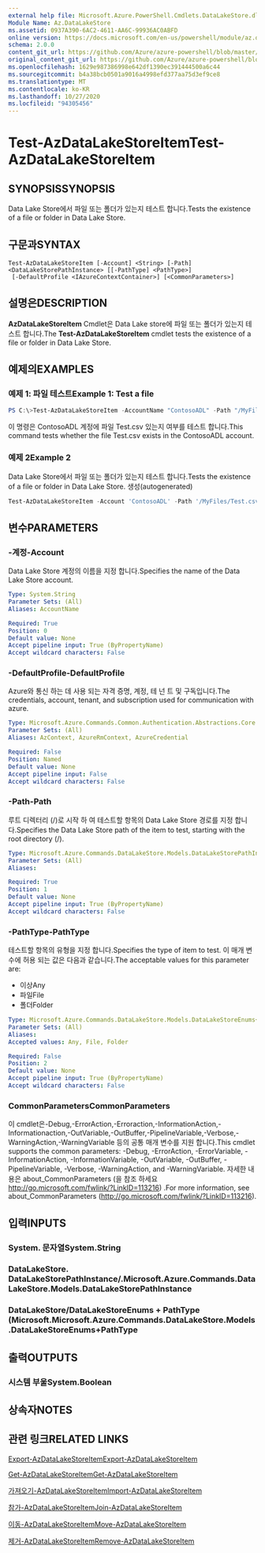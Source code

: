 ```yaml
---
external help file: Microsoft.Azure.PowerShell.Cmdlets.DataLakeStore.dll-Help.xml
Module Name: Az.DataLakeStore
ms.assetid: 0937A390-6AC2-4611-AA6C-99936AC0ABFD
online version: https://docs.microsoft.com/en-us/powershell/module/az.datalakestore/test-azdatalakestoreitem
schema: 2.0.0
content_git_url: https://github.com/Azure/azure-powershell/blob/master/src/DataLakeStore/DataLakeStore/help/Test-AzDataLakeStoreItem.md
original_content_git_url: https://github.com/Azure/azure-powershell/blob/master/src/DataLakeStore/DataLakeStore/help/Test-AzDataLakeStoreItem.md
ms.openlocfilehash: 1629e987386998e642df1390ec391444500a6c44
ms.sourcegitcommit: b4a38bcb0501a9016a4998efd377aa75d3ef9ce8
ms.translationtype: MT
ms.contentlocale: ko-KR
ms.lasthandoff: 10/27/2020
ms.locfileid: "94305456"
---
```

# <span data-ttu-id="291b0-101">Test-AzDataLakeStoreItem</span><span class="sxs-lookup"><span data-stu-id="291b0-101">Test-AzDataLakeStoreItem</span></span>

## <span data-ttu-id="291b0-102">SYNOPSIS</span><span class="sxs-lookup"><span data-stu-id="291b0-102">SYNOPSIS</span></span>
<span data-ttu-id="291b0-103">Data Lake Store에서 파일 또는 폴더가 있는지 테스트 합니다.</span><span class="sxs-lookup"><span data-stu-id="291b0-103">Tests the existence of a file or folder in Data Lake Store.</span></span>

## <span data-ttu-id="291b0-104">구문과</span><span class="sxs-lookup"><span data-stu-id="291b0-104">SYNTAX</span></span>

```
Test-AzDataLakeStoreItem [-Account] <String> [-Path] <DataLakeStorePathInstance> [[-PathType] <PathType>]
 [-DefaultProfile <IAzureContextContainer>] [<CommonParameters>]
```

## <span data-ttu-id="291b0-105">설명은</span><span class="sxs-lookup"><span data-stu-id="291b0-105">DESCRIPTION</span></span>
<span data-ttu-id="291b0-106">**AzDataLakeStoreItem** Cmdlet은 Data Lake store에 파일 또는 폴더가 있는지 테스트 합니다.</span><span class="sxs-lookup"><span data-stu-id="291b0-106">The **Test-AzDataLakeStoreItem** cmdlet tests the existence of a file or folder in Data Lake Store.</span></span>

## <span data-ttu-id="291b0-107">예제의</span><span class="sxs-lookup"><span data-stu-id="291b0-107">EXAMPLES</span></span>

### <span data-ttu-id="291b0-108">예제 1: 파일 테스트</span><span class="sxs-lookup"><span data-stu-id="291b0-108">Example 1: Test a file</span></span>
```powershell
PS C:\>Test-AzDataLakeStoreItem -AccountName "ContosoADL" -Path "/MyFiles/Test.csv"
```

<span data-ttu-id="291b0-109">이 명령은 ContosoADL 계정에 파일 Test.csv 있는지 여부를 테스트 합니다.</span><span class="sxs-lookup"><span data-stu-id="291b0-109">This command tests whether the file Test.csv exists in the ContosoADL account.</span></span>

### <span data-ttu-id="291b0-110">예제 2</span><span class="sxs-lookup"><span data-stu-id="291b0-110">Example 2</span></span>

<span data-ttu-id="291b0-111">Data Lake Store에서 파일 또는 폴더가 있는지 테스트 합니다.</span><span class="sxs-lookup"><span data-stu-id="291b0-111">Tests the existence of a file or folder in Data Lake Store.</span></span> <span data-ttu-id="291b0-112">생성</span><span class="sxs-lookup"><span data-stu-id="291b0-112">(autogenerated)</span></span>

<!-- Aladdin Generated Example -->
```powershell
Test-AzDataLakeStoreItem -Account 'ContosoADL' -Path '/MyFiles/Test.csv' -PathType Any
```

## <span data-ttu-id="291b0-113">변수</span><span class="sxs-lookup"><span data-stu-id="291b0-113">PARAMETERS</span></span>

### <span data-ttu-id="291b0-114">-계정</span><span class="sxs-lookup"><span data-stu-id="291b0-114">-Account</span></span>
<span data-ttu-id="291b0-115">Data Lake Store 계정의 이름을 지정 합니다.</span><span class="sxs-lookup"><span data-stu-id="291b0-115">Specifies the name of the Data Lake Store account.</span></span>

```yaml
Type: System.String
Parameter Sets: (All)
Aliases: AccountName

Required: True
Position: 0
Default value: None
Accept pipeline input: True (ByPropertyName)
Accept wildcard characters: False
```

### <span data-ttu-id="291b0-116">-DefaultProfile</span><span class="sxs-lookup"><span data-stu-id="291b0-116">-DefaultProfile</span></span>
<span data-ttu-id="291b0-117">Azure와 통신 하는 데 사용 되는 자격 증명, 계정, 테 넌 트 및 구독입니다.</span><span class="sxs-lookup"><span data-stu-id="291b0-117">The credentials, account, tenant, and subscription used for communication with azure.</span></span>

```yaml
Type: Microsoft.Azure.Commands.Common.Authentication.Abstractions.Core.IAzureContextContainer
Parameter Sets: (All)
Aliases: AzContext, AzureRmContext, AzureCredential

Required: False
Position: Named
Default value: None
Accept pipeline input: False
Accept wildcard characters: False
```

### <span data-ttu-id="291b0-118">-Path</span><span class="sxs-lookup"><span data-stu-id="291b0-118">-Path</span></span>
<span data-ttu-id="291b0-119">루트 디렉터리 (/)로 시작 하 여 테스트할 항목의 Data Lake Store 경로를 지정 합니다.</span><span class="sxs-lookup"><span data-stu-id="291b0-119">Specifies the Data Lake Store path of the item to test, starting with the root directory (/).</span></span>

```yaml
Type: Microsoft.Azure.Commands.DataLakeStore.Models.DataLakeStorePathInstance
Parameter Sets: (All)
Aliases:

Required: True
Position: 1
Default value: None
Accept pipeline input: True (ByPropertyName)
Accept wildcard characters: False
```

### <span data-ttu-id="291b0-120">-PathType</span><span class="sxs-lookup"><span data-stu-id="291b0-120">-PathType</span></span>
<span data-ttu-id="291b0-121">테스트할 항목의 유형을 지정 합니다.</span><span class="sxs-lookup"><span data-stu-id="291b0-121">Specifies the type of item to test.</span></span>
<span data-ttu-id="291b0-122">이 매개 변수에 허용 되는 값은 다음과 같습니다.</span><span class="sxs-lookup"><span data-stu-id="291b0-122">The acceptable values for this parameter are:</span></span>
- <span data-ttu-id="291b0-123">이상</span><span class="sxs-lookup"><span data-stu-id="291b0-123">Any</span></span> 
- <span data-ttu-id="291b0-124">파일</span><span class="sxs-lookup"><span data-stu-id="291b0-124">File</span></span> 
- <span data-ttu-id="291b0-125">폴더</span><span class="sxs-lookup"><span data-stu-id="291b0-125">Folder</span></span>

```yaml
Type: Microsoft.Azure.Commands.DataLakeStore.Models.DataLakeStoreEnums+PathType
Parameter Sets: (All)
Aliases:
Accepted values: Any, File, Folder

Required: False
Position: 2
Default value: None
Accept pipeline input: True (ByPropertyName)
Accept wildcard characters: False
```

### <span data-ttu-id="291b0-126">CommonParameters</span><span class="sxs-lookup"><span data-stu-id="291b0-126">CommonParameters</span></span>
<span data-ttu-id="291b0-127">이 cmdlet은-Debug,-ErrorAction,-Erroraction,-InformationAction,-Informationaction,-OutVariable,-OutBuffer,-PipelineVariable,-Verbose,-WarningAction,-WarningVariable 등의 공통 매개 변수를 지원 합니다.</span><span class="sxs-lookup"><span data-stu-id="291b0-127">This cmdlet supports the common parameters: -Debug, -ErrorAction, -ErrorVariable, -InformationAction, -InformationVariable, -OutVariable, -OutBuffer, -PipelineVariable, -Verbose, -WarningAction, and -WarningVariable.</span></span> <span data-ttu-id="291b0-128">자세한 내용은 about_CommonParameters (을 참조 하세요 http://go.microsoft.com/fwlink/?LinkID=113216) .</span><span class="sxs-lookup"><span data-stu-id="291b0-128">For more information, see about_CommonParameters (http://go.microsoft.com/fwlink/?LinkID=113216).</span></span>

## <span data-ttu-id="291b0-129">입력</span><span class="sxs-lookup"><span data-stu-id="291b0-129">INPUTS</span></span>

### <span data-ttu-id="291b0-130">System. 문자열</span><span class="sxs-lookup"><span data-stu-id="291b0-130">System.String</span></span>

### <span data-ttu-id="291b0-131">DataLakeStore. DataLakeStorePathInstance/.</span><span class="sxs-lookup"><span data-stu-id="291b0-131">Microsoft.Azure.Commands.DataLakeStore.Models.DataLakeStorePathInstance</span></span>

### <span data-ttu-id="291b0-132">DataLakeStore/DataLakeStoreEnums + PathType (Microsoft.</span><span class="sxs-lookup"><span data-stu-id="291b0-132">Microsoft.Azure.Commands.DataLakeStore.Models.DataLakeStoreEnums+PathType</span></span>

## <span data-ttu-id="291b0-133">출력</span><span class="sxs-lookup"><span data-stu-id="291b0-133">OUTPUTS</span></span>

### <span data-ttu-id="291b0-134">시스템 부울</span><span class="sxs-lookup"><span data-stu-id="291b0-134">System.Boolean</span></span>

## <span data-ttu-id="291b0-135">상속자</span><span class="sxs-lookup"><span data-stu-id="291b0-135">NOTES</span></span>

## <span data-ttu-id="291b0-136">관련 링크</span><span class="sxs-lookup"><span data-stu-id="291b0-136">RELATED LINKS</span></span>

[<span data-ttu-id="291b0-137">Export-AzDataLakeStoreItem</span><span class="sxs-lookup"><span data-stu-id="291b0-137">Export-AzDataLakeStoreItem</span></span>](./Export-AzDataLakeStoreItem.md)

[<span data-ttu-id="291b0-138">Get-AzDataLakeStoreItem</span><span class="sxs-lookup"><span data-stu-id="291b0-138">Get-AzDataLakeStoreItem</span></span>](./Get-AzDataLakeStoreItem.md)

[<span data-ttu-id="291b0-139">가져오기-AzDataLakeStoreItem</span><span class="sxs-lookup"><span data-stu-id="291b0-139">Import-AzDataLakeStoreItem</span></span>](./Import-AzDataLakeStoreItem.md)

[<span data-ttu-id="291b0-140">참가-AzDataLakeStoreItem</span><span class="sxs-lookup"><span data-stu-id="291b0-140">Join-AzDataLakeStoreItem</span></span>](./Join-AzDataLakeStoreItem.md)

[<span data-ttu-id="291b0-141">이동-AzDataLakeStoreItem</span><span class="sxs-lookup"><span data-stu-id="291b0-141">Move-AzDataLakeStoreItem</span></span>](./Move-AzDataLakeStoreItem.md)

[<span data-ttu-id="291b0-142">제거-AzDataLakeStoreItem</span><span class="sxs-lookup"><span data-stu-id="291b0-142">Remove-AzDataLakeStoreItem</span></span>](./Remove-AzDataLakeStoreItem.md)


